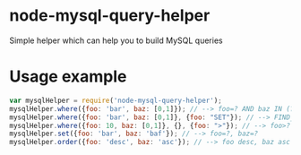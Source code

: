 node-mysql-query-helper
=======================
Simple helper which can help you to build MySQL queries

Usage example
=============
```javascript
var mysqlHelper = require('node-mysql-query-helper');
mysqlHelper.where({foo: 'bar', baz: [0,1]}); // --> foo=? AND baz IN (?) 
mysqlHelper.where({foo: 'bar', baz: [0,1]}, {foo: "SET"}); // --> FIND_IN_SET(?,foo) AND baz IN (?)
mysqlHelper.where({foo: 10, baz: [0,1]}, {}, {foo: ">"}); // --> foo>? AND baz IN (?)
mysqlHelper.set({foo: 'bar', baz: 'baf'}); // --> foo=?, baz=? 
mysqlHelper.order({foo: 'desc', baz: 'asc'}); // --> foo desc, baz asc 
```